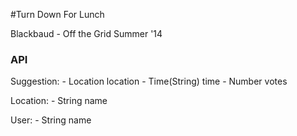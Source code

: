 #Turn Down For Lunch

Blackbaud - Off the Grid Summer '14


### API

Suggestion:
	- Location location
	- Time(String)	time
	- Number votes

Location:
	- String name

User:
	- String name

